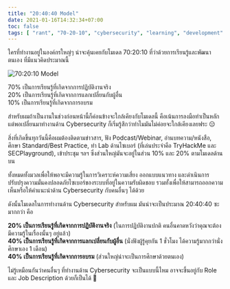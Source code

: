 ```yaml
---
title: "20:40:40 Model"
date: 2021-01-16T14:32:34+07:00
toc: false
tags: [ "rant", "70-20-10", "cybersecurity", "learning", "development" ]
---
```


ใครที่ทำงานอยู่ในองค์กรใหญ่ๆ น่าจะคุ้นเคยกับโมเดล 70:20:10 ที่ว่าด้วยการเรียนรู้และพัฒนาตนเอง ที่มีแนวคิดประมาณนี้

![70:20:10 Model](/img/20-40-40-model/70-20-10-model.png)

70% เป็นการเรียนรู้ที่เกิดจากการปฏิบัติงานจริง  
20% เป็นการเรียนรู้ที่เกิดจากการแลกเปลี่ยนกับผู้อื่น  
10% เป็นการเรียนรู้ที่เกิดจากการอบรม

สำหรับผมถ้าเป็นงานในช่วงก่อนหน้านี้ก็ค่อนข้างจะใกล้เคียงกับโมเดลนี้ คือเน้นการลงมือทำเป็นหลัก แต่พอเปลี่ยนมาทำงานด้าน Cybersecurity ก็เริ่มรู้สึกว่าทำไมมันไม่ค่อยจะใกล้เคียงเลยฟระ 😑

สิ่งที่เกิดขึ้นทุกวันนี้คือผมต้องติดตามข่าวสาร, ฟัง Podcast/Webinar, อ่านบทความ/หนังสือ, ศึกษา Standard/Best Practice, ทำ Lab ด้านไซเบอร์ (ที่เล่นประจำคือ TryHackMe และ SECPlayground), เข้าประชุม ฯลฯ ซึ่งส่วนใหญ่มันจะอยู่ในส่วน 10% และ 20% ตามโมเดลด้านบน

ทั้งหมดทั้งมวลเพื่อให้พอจะมีความรู้ในการวิเคราะห์ความเสี่ยง ออกแบบแนวทาง และดำเนินการปรับปรุงความมั่นคงปลอดภัยไซเบอร์ของระบบที่อยู่ในความรับผิดชอบ รวมทั้งเพื่อให้สามารถออกความเห็นหรือให้คำแนะนำด้าน Cybersecurity กับคนอื่นๆ ได้ด้วย

ดังนั้นโมเดลในการทำงานด้าน Cybersecurity สำหรับผม มันน่าจะเป็นประมาณ 20:40:40 ซะมากกว่า คือ

**20% เป็นการเรียนรู้ที่เกิดจากการปฏิบัติงานจริง** (ในการปฏิบัติงานปกติ คนอื่นคาดหวังว่าคุณจะต้องมีความรู้ในเรื่องนั้นๆ อยู่แล้ว)  
**40% เป็นการเรียนรู้ที่เกิดจากการแลกเปลี่ยนกับผู้อื่น** (นั่งฟังผู้รู้คุยกัน 1 ชั่วโมง ได้ความรู้มากกว่านั่งศึกษาเอง 1 เดือน)  
**40% เป็นการเรียนรู้ที่เกิดจากการอบรม** (ส่วนใหญ่น่าจะเป็นการศึกษาด้วยตนเอง)

ไม่รู้เหมือนกันว่าคนอื่นๆ ที่ทำงานด้าน Cybersecurity จะเป็นแบบนี้ไหม อาจจะขึ้นอยู่กับ Role และ Job Description ด้วยก็เป็นได้ 🤔
